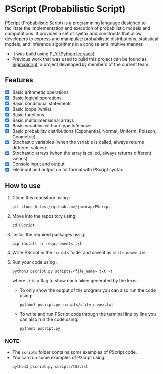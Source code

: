 # PScript (Probabilistic Script)
PScript (Probabilistic Script) is a programming language designed to facilitate the implementation and execution of probabilistic models and computations. It provides a set of syntax and constructs that allow developers to express and manipulate probabilistic distributions, statistical models, and inference algorithms in a concise and intuitive manner.

- It was build using [PLY (Python lex yacc)](https://www.dabeaz.com/ply/ply.html#ply_nn4).
- Previous work that was used to build this project can be found as [SigmaScript](https://github.com/jahelsantiago/Sigmascript), a project developed by members of the current team.


## Features
- [x] Basic arithmetic operations
- [x] Basic logical operations
- [x] Basic conditional statements
- [x] Basic loops (while)
- [x] Basic functions
- [x] Basic multidimensional arrays 
- [x] Basic variables without type inference
- [x] Basic probability distributions (Exponential, Normal, Uniform, Poisson, Geometric)
- [x] Stochastic variables (when the variable is called, always returns different values)
- [x] Stochastic arrays (when the array is called, always returns different values)
- [x] Console input and output
- [x] File input and output un txt format with PScript syntax

## How to use
1. Clone this repository using :
   ```
   git clone https://github.com/jumorap/PScript
   ```
2. Move into the repository using:
   ```
   cd PScript
   ``` 
3. Install the required packages using:
   ```
   pip install -r requirements.txt
   ```
4. Write PScript in the `scripts` folder and save it as `<file_name>.txt`. 
5. Run your code using :
   ```
   python3 pscript.py scripts/<file_name>.txt -t
   ```
   where `-t` is a flag to show each token generated by the lexer. 

   - To only show the output of the program you can also run the code using:
     ```
     python3 pscript.py scripts/<file_name>.txt
     ```
   - To write and run PScript code through the terminal line by line you can also run the code using: 
     ```
     python3 pscript.py
     ```

### NOTE: 
- The `scripts` folder contains some examples of PScript code.
- You can run some examples of PScript using:
  ```
  python3 pscript.py scripts/t02.txt
  ```
